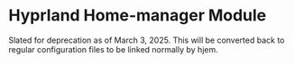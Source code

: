 # Hyprland Home-manager Module

Slated for deprecation as of March 3, 2025.  This will be converted back to regular configuration files to be linked normally by hjem.